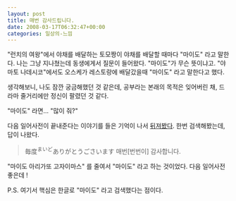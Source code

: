 ```yaml
---
layout: post
title: 매번 감사드립니다.
date: 2008-03-17T06:32:47+00:00
categories: 일상의-느낌
---
```

"런치의 여왕"에서 야채를 배달하는 토모짱이 야채를 배달할 때마다 "마이도" 라고 말한다. 나는 그냥 지나쳤는데 동생에게서 질문이 들어왔다. "마이도"가 무슨 뜻이냐고. "야마토 나데시코"에서도 오스케가 레스토랑에 배달갔을때 "마이도" 라고 말한다고 했다.

생각해보니, 나도 잠깐 궁금해했던 것 같은데, 공부라는 본래의 목적은 잊어버린 채, 드라마 줄거리에만 정신이 팔렸던 것 같다.

"마이도" 라면... "많이 줘?"

다음 일어사전이 끝내준다는 이야기를 들은 기억이 나서 <a href="http://jpdic.daum.net/dicjp/search_result_total.do?type=jp&amp;q=%B8%B6%C0%CC%B5%B5" target="_blank">뒤져봤다</a>. 한번 검색해봤는데, 답이 나왔다.
<blockquote>毎度<sup class="g16_tit">まいど</sup>ありがとうごさいます 매번[번번이] 감사합니다.</blockquote>
"마이도 아리가또 고자이마스" 를 줄여서 "마이도" 라고 하는 것이었다. 다음 일어사전 좋은데 !

P.S. 여기서 핵심은 한글로 "마이도" 라고 검색했다는 점이다.
